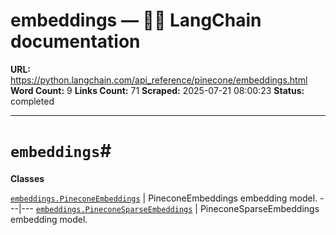 # embeddings — 🦜🔗 LangChain  documentation

**URL:** https://python.langchain.com/api_reference/pinecone/embeddings.html
**Word Count:** 9
**Links Count:** 71
**Scraped:** 2025-07-21 08:00:23
**Status:** completed

---

# `embeddings`\#

**Classes**

[`embeddings.PineconeEmbeddings`](https://python.langchain.com/api_reference/pinecone/embeddings/langchain_pinecone.embeddings.PineconeEmbeddings.html#langchain_pinecone.embeddings.PineconeEmbeddings "langchain_pinecone.embeddings.PineconeEmbeddings") | PineconeEmbeddings embedding model.   ---|---   [`embeddings.PineconeSparseEmbeddings`](https://python.langchain.com/api_reference/pinecone/embeddings/langchain_pinecone.embeddings.PineconeSparseEmbeddings.html#langchain_pinecone.embeddings.PineconeSparseEmbeddings "langchain_pinecone.embeddings.PineconeSparseEmbeddings") | PineconeSparseEmbeddings embedding model.